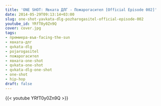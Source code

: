 ```yaml
---
title: 'ONE SHOT: Явката ДЛГ - Пожарогасител [Official Episode 002]'
date: 2014-05-29T09:13:14+03:00
slug: one-shot-yavkata-dlg-pozharogasitel-official-episode-002
youtube_id: YRfT0y0Zn9Q
cover: cover.jpg
tags:
- премиера-във-facing-the-sun
- явката-длг
- qvkata-dlg
- pojarogasitel
- пожарогасител
- явката-one-shot
- qvkata-one-shot
- qvkata-dlg-one-shot
- one-shot
- hip-hop
draft: false
---
```


{{< youtube YRfT0y0Zn9Q >}}
